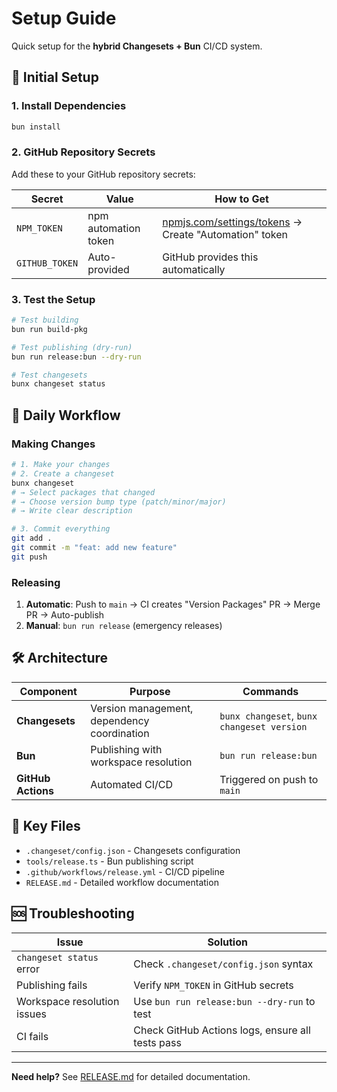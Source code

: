 # Setup Guide

Quick setup for the **hybrid Changesets + Bun** CI/CD system.

## 🚀 Initial Setup

### 1. Install Dependencies
```bash
bun install
```

### 2. GitHub Repository Secrets
Add these to your GitHub repository secrets:

| Secret | Value | How to Get |
|--------|-------|------------|
| `NPM_TOKEN` | npm automation token | [npmjs.com/settings/tokens](https://www.npmjs.com/settings/tokens) → Create "Automation" token |
| `GITHUB_TOKEN` | Auto-provided | GitHub provides this automatically |

### 3. Test the Setup
```bash
# Test building
bun run build-pkg

# Test publishing (dry-run)
bun run release:bun --dry-run

# Test changesets
bunx changeset status
```

## 🔄 Daily Workflow

### Making Changes
```bash
# 1. Make your changes
# 2. Create a changeset
bunx changeset
# → Select packages that changed
# → Choose version bump type (patch/minor/major)  
# → Write clear description

# 3. Commit everything
git add .
git commit -m "feat: add new feature"
git push
```

### Releasing
1. **Automatic**: Push to `main` → CI creates "Version Packages" PR → Merge PR → Auto-publish
2. **Manual**: `bun run release` (emergency releases)

## 🛠️ Architecture

| Component | Purpose | Commands |
|-----------|---------|----------|
| **Changesets** | Version management, dependency coordination | `bunx changeset`, `bunx changeset version` |
| **Bun** | Publishing with workspace resolution | `bun run release:bun` |
| **GitHub Actions** | Automated CI/CD | Triggered on push to `main` |

## 📝 Key Files

- `.changeset/config.json` - Changesets configuration
- `tools/release.ts` - Bun publishing script  
- `.github/workflows/release.yml` - CI/CD pipeline
- `RELEASE.md` - Detailed workflow documentation

## 🆘 Troubleshooting

| Issue | Solution |
|-------|----------|
| `changeset status` error | Check `.changeset/config.json` syntax |
| Publishing fails | Verify `NPM_TOKEN` in GitHub secrets |
| Workspace resolution issues | Use `bun run release:bun --dry-run` to test |
| CI fails | Check GitHub Actions logs, ensure all tests pass |

---

**Need help?** See [RELEASE.md](./RELEASE.md) for detailed documentation. 